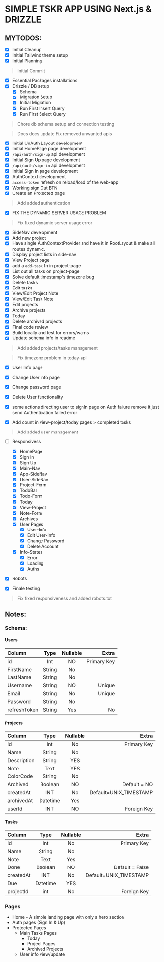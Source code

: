 # SIMPLE TSKR APP USING Next.js & DRIZZLE

## MYTODOS:

- [x] Initial Cleanup
- [x] Initial Tailwind theme setup
- [x] Initial Planning

> Initial Commit

- [x] Essential Packages installations
- [x] Drizzle / DB setup
  - [x] Schema
  - [x] Migration Setup
  - [x] Initial Migration
  - [x] Run First Insert Query
  - [x] Run First Select Query

> Chore db schema setup and connection testing

> Docs docs update Fix removed unwanted apis

- [x] Initial UnAuth Layout development
- [x] Initial HomePage page development
- [x] `/api/auth/sign-up` api development
- [x] Initial Sign Up page development
- [x] `/api/auth/sign-in` api development
- [x] Initial Sign In page development
- [x] AuthContext development
- [x] `access-token` refresh on reload/load of the web-app
- [x] Working sign Out BTN
- [x] Create an Protected page

> Add added authentication

- [x] FIX THE DYNAMIC SERVER USAGE PROBLEM

> Fix fixed dynamic server usage error

- [x] SideNav development
- [x] Add new project
- [x] Have single AuthContextProvider and have it in RootLayout & make all routes dynamic.
- [x] Display project lists in side-nav
- [x] View Project page
- [x] add a `add-task` fn in project-page
- [x] List out all tasks on project-page
- [x] Solve default timestamp's timezone bug
- [x] Delete tasks
- [x] Edit tasks
- [x] View/Edit Project Note
- [x] View/Edit Task Note
- [x] Edit projects
- [x] Archive projects
- [x] Today
- [x] Delete archived projects
- [x] Final code review
- [x] Build locally and test for errors/warns
- [x] Update schema info in readme

> Add added projects/tasks management

> Fix timezone problem in today-api

- [x] User Info page
- [x] Change User info page
- [x] Change password page
- [x] Delete User functionality

- [x] some actions directing user to signIn page on Auth failure remove it just send Authentication failed error
- [x] Add count in view-project/today pages > completed tasks

> Add added user management

- [ ] Responsivess

  - [x] HomePage
  - [x] Sign In
  - [x] Sign Up
  - [x] Main-Nav
  - [x] App-SideNav
  - [x] User-SideNav
  - [x] Project-Form
  - [x] TodoBar
  - [x] Todo-Form
  - [x] Today
  - [x] View-Project
  - [x] Note-Form
  - [x] Archives
  - [x] User Pages
    - [x] User-Info
    - [x] Edit User-Info
    - [x] Change Password
    - [x] Delete Account
  - [x] Info-States
    - [x] Error
    - [x] Loading
    - [x] Auths

- [x] Robots
- [x] Finale testing

> Fix fixed responsiveness and added robots.txt

## Notes:

### Schema:

#### Users

| Column       |  Type  | Nullable |       Extra |
| :----------- | :----: | :------: | ----------: |
| id           |  Int   |    NO    | Primary Key |
| FirstName    | String |    No    |             |
| LastName     | String |    No    |             |
| Username     | String |    NO    |      Unique |
| Email        | String |    No    |      Unique |
| Password     | String |    No    |             |
| refreshToken | String |   Yes    |          No |

#### Projects

| Column      |   Type   | Nullable |                  Extra |
| :---------- | :------: | :------: | ---------------------: |
| id          |   Int    |    No    |            Primary Key |
| Name        |  String  |    No    |                        |
| Description |  String  |   YES    |                        |
| Note        |   Text   |   YES    |                        |
| ColorCode   |  String  |    No    |                        |
| Archived    | Boolean  |    NO    |           Default = NO |
| createdAt   |   INT    |    No    | Default=UNIX_TIMESTAMP |
| archivedAt  | Datetime |   Yes    |                        |
| userId      |   INT    |    NO    |            Foreign Key |

#### Tasks

| Column    |   Type   | Nullable |                  Extra |
| :-------- | :------: | :------: | ---------------------: |
| id        |   Int    |    No    |            Primary Key |
| Name      |  String  |    No    |                        |
| Note      |   Text   |   Yes    |                        |
| Done      | Boolean  |    NO    |        Default = False |
| createdAt |   INT    |    No    | Default=UNIX_TIMESTAMP |
| Due       | Datetime |   YES    |                        |
| projectId |   int    |    No    |            Foreign Key |

### Pages

- Home - A simple landing page with only a hero section
- Auth pages (Sign In & Up)
- Protected Pages
  - Main Tasks Pages
    - Today
    - Project Pages
    - Archived Projects
  - User info view/update
